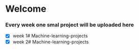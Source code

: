 # Welcome 
### Every week one smal project will be uploaded here

* [x] week 1# Machine-learning-projects
* [X] week 2# Machine-learning-projects